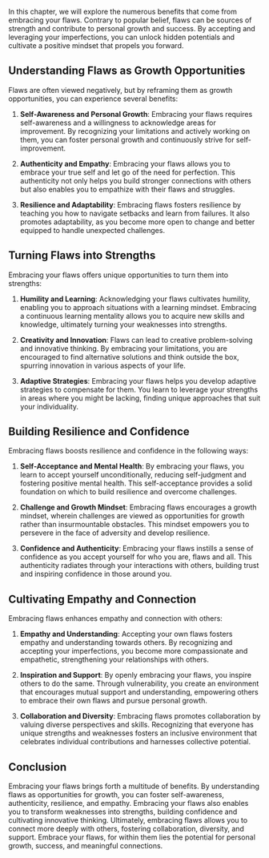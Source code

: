 
In this chapter, we will explore the numerous benefits that come from embracing your flaws. Contrary to popular belief, flaws can be sources of strength and contribute to personal growth and success. By accepting and leveraging your imperfections, you can unlock hidden potentials and cultivate a positive mindset that propels you forward.

**Understanding Flaws as Growth Opportunities**
-----------------------------------------------

Flaws are often viewed negatively, but by reframing them as growth opportunities, you can experience several benefits:

1. **Self-Awareness and Personal Growth**: Embracing your flaws requires self-awareness and a willingness to acknowledge areas for improvement. By recognizing your limitations and actively working on them, you can foster personal growth and continuously strive for self-improvement.

2. **Authenticity and Empathy**: Embracing your flaws allows you to embrace your true self and let go of the need for perfection. This authenticity not only helps you build stronger connections with others but also enables you to empathize with their flaws and struggles.

3. **Resilience and Adaptability**: Embracing flaws fosters resilience by teaching you how to navigate setbacks and learn from failures. It also promotes adaptability, as you become more open to change and better equipped to handle unexpected challenges.

**Turning Flaws into Strengths**
--------------------------------

Embracing your flaws offers unique opportunities to turn them into strengths:

1. **Humility and Learning**: Acknowledging your flaws cultivates humility, enabling you to approach situations with a learning mindset. Embracing a continuous learning mentality allows you to acquire new skills and knowledge, ultimately turning your weaknesses into strengths.

2. **Creativity and Innovation**: Flaws can lead to creative problem-solving and innovative thinking. By embracing your limitations, you are encouraged to find alternative solutions and think outside the box, spurring innovation in various aspects of your life.

3. **Adaptive Strategies**: Embracing your flaws helps you develop adaptive strategies to compensate for them. You learn to leverage your strengths in areas where you might be lacking, finding unique approaches that suit your individuality.

**Building Resilience and Confidence**
--------------------------------------

Embracing flaws boosts resilience and confidence in the following ways:

1. **Self-Acceptance and Mental Health**: By embracing your flaws, you learn to accept yourself unconditionally, reducing self-judgment and fostering positive mental health. This self-acceptance provides a solid foundation on which to build resilience and overcome challenges.

2. **Challenge and Growth Mindset**: Embracing flaws encourages a growth mindset, wherein challenges are viewed as opportunities for growth rather than insurmountable obstacles. This mindset empowers you to persevere in the face of adversity and develop resilience.

3. **Confidence and Authenticity**: Embracing your flaws instills a sense of confidence as you accept yourself for who you are, flaws and all. This authenticity radiates through your interactions with others, building trust and inspiring confidence in those around you.

**Cultivating Empathy and Connection**
--------------------------------------

Embracing flaws enhances empathy and connection with others:

1. **Empathy and Understanding**: Accepting your own flaws fosters empathy and understanding towards others. By recognizing and accepting your imperfections, you become more compassionate and empathetic, strengthening your relationships with others.

2. **Inspiration and Support**: By openly embracing your flaws, you inspire others to do the same. Through vulnerability, you create an environment that encourages mutual support and understanding, empowering others to embrace their own flaws and pursue personal growth.

3. **Collaboration and Diversity**: Embracing flaws promotes collaboration by valuing diverse perspectives and skills. Recognizing that everyone has unique strengths and weaknesses fosters an inclusive environment that celebrates individual contributions and harnesses collective potential.

**Conclusion**
--------------

Embracing your flaws brings forth a multitude of benefits. By understanding flaws as opportunities for growth, you can foster self-awareness, authenticity, resilience, and empathy. Embracing your flaws also enables you to transform weaknesses into strengths, building confidence and cultivating innovative thinking. Ultimately, embracing flaws allows you to connect more deeply with others, fostering collaboration, diversity, and support. Embrace your flaws, for within them lies the potential for personal growth, success, and meaningful connections.
